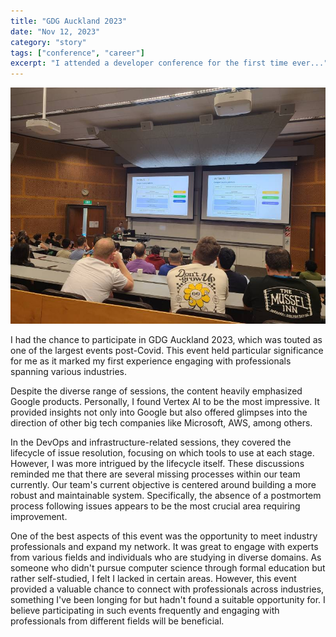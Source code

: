 ```yaml
---
title: "GDG Auckland 2023"
date: "Nov 12, 2023"
category: "story"
tags: ["conference", "career"]
excerpt: "I attended a developer conference for the first time ever..."
---
```


<img src="/img/gdg-auckland-2023-1.jpg" class="post-pic">

I had the chance to participate in GDG Auckland 2023, which was touted as one of the largest events post-Covid. This event held particular significance for me as it marked my first experience engaging with professionals spanning various industries.

Despite the diverse range of sessions, the content heavily emphasized Google products. Personally, I found Vertex AI to be the most impressive. It provided insights not only into Google but also offered glimpses into the direction of other big tech companies like Microsoft, AWS, among others.

In the DevOps and infrastructure-related sessions, they covered the lifecycle of issue resolution, focusing on which tools to use at each stage. However, I was more intrigued by the lifecycle itself. These discussions reminded me that there are several missing processes within our team currently. Our team's current objective is centered around building a more robust and maintainable system. Specifically, the absence of a postmortem process following issues appears to be the most crucial area requiring improvement.

One of the best aspects of this event was the opportunity to meet industry professionals and expand my network. It was great to engage with experts from various fields and individuals who are studying in diverse domains. As someone who didn't pursue computer science through formal education but rather self-studied, I felt I lacked in certain areas. However, this event provided a valuable chance to connect with professionals across industries, something I've been longing for but hadn't found a suitable opportunity for. I believe participating in such events frequently and engaging with professionals from different fields will be beneficial.
